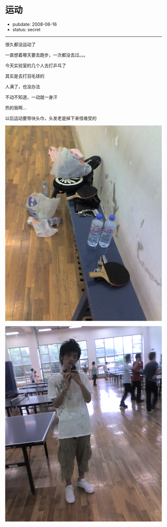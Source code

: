 # 运动

- pubdate: 2008-06-16
- status: secret

--------------------------


很久都没运动了

一直想着哪天要去跑步，一次都没去过。。。

今天实验室的几个人去打乒乓了

其实是去打羽毛球的

人满了，也没办法

不动不知道，一动就一身汗

热的我啊...

以后运动要带块头巾，头发老是掉下来怪难受的

![](../../uploads/blogger/200806160001.jpg)

![](../../uploads/blogger/200806160003.jpg)
